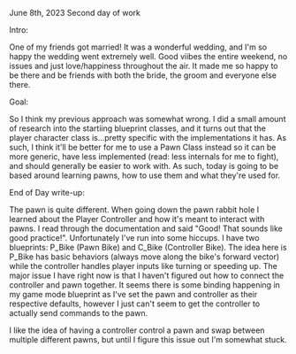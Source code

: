 June 8th, 2023
Second day of work

Intro:

One of my friends got married! It was a wonderful wedding, and I'm so happy the wedding went extremely well. Good viibes the entire weekend, no issues and just love/happiness throughout the air. It made me so happy to be there and be friends with both the bride, the groom and everyone else there.
	
Goal:

So I think my previous approach was somewhat wrong. I did a small amount of research into the startiing blueprint classes, and it turns out that the player character class is...pretty specific with the implementations it has. As such, I think it'll be better for me to use a Pawn Class instead so it can be more generic, have less implemented (read: less internals for me to fight), and should generally be easier to work with. As such, today is going to be based around learning pawns, how to use them and what they're used for.

End of Day write-up:

The pawn is quite different. When going down the pawn rabbit hole I learned about the Player Controller and how it's meant to interact with pawns. I read through the documentation and said "Good! That sounds like good practice!". Unfortunately I've run into some hiccups. I have two blueprints: P_Bike (Pawn Bike) and C_Bike (Controller Bike). The idea here is P_Bike has basic behaviors (always move along the bike's forward vector) while the controller handles player inputs like turning or speeding up. The major issue I have right now is that I haven't figured out how to connect the controller and pawn together. It seems there is some binding happening in my game mode blueprint as I've set the pawn and controller as their respective defaults, however I just can't seem to get the controller to actually send commands to the pawn.

I like the idea of having a controller control a pawn and swap between multiple different pawns, but until I figure this issue out I'm somewhat stuck.